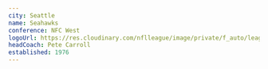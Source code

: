 ```yaml
---
city: Seattle
name: Seahawks
conference: NFC West
logoUrl: https://res.cloudinary.com/nflleague/image/private/f_auto/league/gcytzwpjdzbpwnwxincg
headCoach: Pete Carroll
established: 1976
---
```

